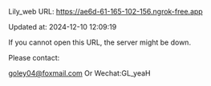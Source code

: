 Lily_web URL: https://ae6d-61-165-102-156.ngrok-free.app

Updated at: 2024-12-10 12:09:19

If you cannot open this URL, the server might be down.

Please contact: 

goley04@foxmail.com Or Wechat:GL_yeaH